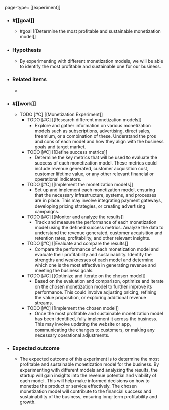 page-type:: [[experiment]]



  - ### #[[goal]]
    - #goal [[Determine the most profitable and sustainable monetization model]]
  - ### Hypothesis
    - By experimenting with different monetization models, we will be able to identify the most profitable and sustainable one for our business.
  - ### Related items
    - 
  - ### #[[work]]
    - TODO [#C] [[Monetization Experiment]]
      - TODO [#C] [[Research different monetization models]]
        - Explore and gather information on various monetization models such as subscriptions, advertising, direct sales, freemium, or a combination of these. Understand the pros and cons of each model and how they align with the business goals and target market.
      - TODO [#C] [[Define success metrics]]
        - Determine the key metrics that will be used to evaluate the success of each monetization model. These metrics could include revenue generated, customer acquisition cost, customer lifetime value, or any other relevant financial or operational indicators.
      - TODO [#C] [[Implement the monetization models]]
        - Set up and implement each monetization model, ensuring that the necessary infrastructure, systems, and processes are in place. This may involve integrating payment gateways, developing pricing strategies, or creating advertising campaigns.
      - TODO [#C] [[Monitor and analyze the results]]
        - Track and measure the performance of each monetization model using the defined success metrics. Analyze the data to understand the revenue generated, customer acquisition and retention rates, profitability, and other relevant insights.
      - TODO [#C] [[Evaluate and compare the results]]
        - Compare the performance of each monetization model and evaluate their profitability and sustainability. Identify the strengths and weaknesses of each model and determine which one is the most effective in generating revenue and meeting the business goals.
      - TODO [#C] [[Optimize and iterate on the chosen model]]
        - Based on the evaluation and comparison, optimize and iterate on the chosen monetization model to further improve its performance. This could involve adjusting pricing, refining the value proposition, or exploring additional revenue streams.
      - TODO [#C] [[Implement the chosen model]]
        - Once the most profitable and sustainable monetization model has been identified, fully implement it across the business. This may involve updating the website or app, communicating the changes to customers, or making any necessary operational adjustments.
  - ### Expected outcome
    - The expected outcome of this experiment is to determine the most profitable and sustainable monetization model for the business. By experimenting with different models and analyzing the results, the startup will gain insights into the revenue potential and viability of each model. This will help make informed decisions on how to monetize the product or service effectively. The chosen monetization model will contribute to the financial success and sustainability of the business, ensuring long-term profitability and growth.











